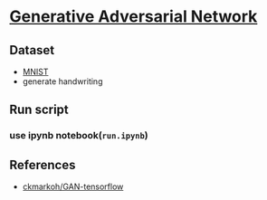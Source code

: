 # [Generative Adversarial Network](http://papers.nips.cc/paper/5423-generative-adversarial-nets.pdf)

## Dataset
- [MNIST](http://yann.lecun.com/exdb/mnist/)
- generate handwriting

## Run script
### use ipynb notebook(`run.ipynb`)

## References
- [ckmarkoh/GAN-tensorflow](https://github.com/ckmarkoh/GAN-tensorflow)
